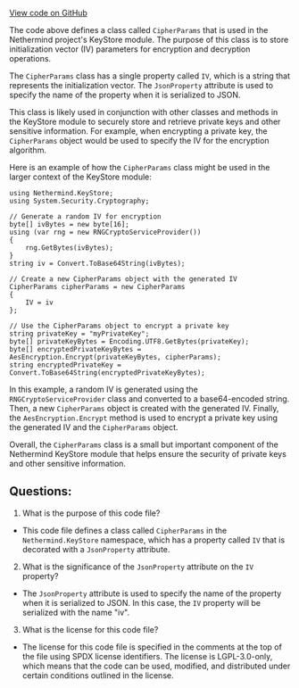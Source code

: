 [View code on GitHub](https://github.com/NethermindEth/nethermind/src/Nethermind/Nethermind.KeyStore/CipherParams.cs)

The code above defines a class called `CipherParams` that is used in the Nethermind project's KeyStore module. The purpose of this class is to store initialization vector (IV) parameters for encryption and decryption operations. 

The `CipherParams` class has a single property called `IV`, which is a string that represents the initialization vector. The `JsonProperty` attribute is used to specify the name of the property when it is serialized to JSON. 

This class is likely used in conjunction with other classes and methods in the KeyStore module to securely store and retrieve private keys and other sensitive information. For example, when encrypting a private key, the `CipherParams` object would be used to specify the IV for the encryption algorithm. 

Here is an example of how the `CipherParams` class might be used in the larger context of the KeyStore module:

```
using Nethermind.KeyStore;
using System.Security.Cryptography;

// Generate a random IV for encryption
byte[] ivBytes = new byte[16];
using (var rng = new RNGCryptoServiceProvider())
{
    rng.GetBytes(ivBytes);
}
string iv = Convert.ToBase64String(ivBytes);

// Create a new CipherParams object with the generated IV
CipherParams cipherParams = new CipherParams
{
    IV = iv
};

// Use the CipherParams object to encrypt a private key
string privateKey = "myPrivateKey";
byte[] privateKeyBytes = Encoding.UTF8.GetBytes(privateKey);
byte[] encryptedPrivateKeyBytes = AesEncryption.Encrypt(privateKeyBytes, cipherParams);
string encryptedPrivateKey = Convert.ToBase64String(encryptedPrivateKeyBytes);
```

In this example, a random IV is generated using the `RNGCryptoServiceProvider` class and converted to a base64-encoded string. Then, a new `CipherParams` object is created with the generated IV. Finally, the `AesEncryption.Encrypt` method is used to encrypt a private key using the generated IV and the `CipherParams` object. 

Overall, the `CipherParams` class is a small but important component of the Nethermind KeyStore module that helps ensure the security of private keys and other sensitive information.
## Questions: 
 1. What is the purpose of this code file?
- This code file defines a class called `CipherParams` in the `Nethermind.KeyStore` namespace, which has a property called `IV` that is decorated with a `JsonProperty` attribute.

2. What is the significance of the `JsonProperty` attribute on the `IV` property?
- The `JsonProperty` attribute is used to specify the name of the property when it is serialized to JSON. In this case, the `IV` property will be serialized with the name "iv".

3. What is the license for this code file?
- The license for this code file is specified in the comments at the top of the file using SPDX license identifiers. The license is LGPL-3.0-only, which means that the code can be used, modified, and distributed under certain conditions outlined in the license.
